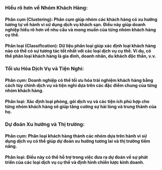 ### Hiểu rõ hơn về Nhóm Khách Hàng:

#### Phân cụm (Clustering): Phân cụm giúp nhóm các khách hàng có xu hướng tương tự về hành vi sử dụng dịch vụ khách sạn. Điều này giúp doanh nghiệp hiểu rõ hơn về nhu cầu và mong muốn của từng nhóm khách hàng cụ thể.

#### Phân loại (Classification): Dữ liệu phân loại giúp xác định loại khách hàng nào có thể có sự tương tác tốt nhất với các loại dịch vụ cụ thể. Ví dụ, có thể phân loại khách hàng là gia đình, doanh nhân, du khách độc thân, v.v.

### Tối ưu Hóa Dịch Vụ và Tiện Nghi:

#### Phân cụm: Doanh nghiệp có thể tối ưu hóa trải nghiệm khách hàng bằng cách tùy chỉnh dịch vụ và tiện nghi dựa trên các đặc điểm chung của từng nhóm khách hàng.

#### Phân loại: Xác định loại phòng, gói dịch vụ và các tiện ích phù hợp cho từng nhóm khách hàng sẽ giúp tăng cường sự hài lòng và trung thành của họ.

### Dự đoán Xu hướng và Thị trường:

#### Phân cụm: Phân loại khách hàng thành các nhóm dựa trên hành vi sử dụng dịch vụ có thể giúp dự đoán xu hướng tương lai và thị trường tiềm năng.

#### Phân loại: Điều này có thể hỗ trợ trong việc đưa ra dự đoán về sự phát triển của các loại dịch vụ cụ thể và định hình chiến lược kinh doanh.
